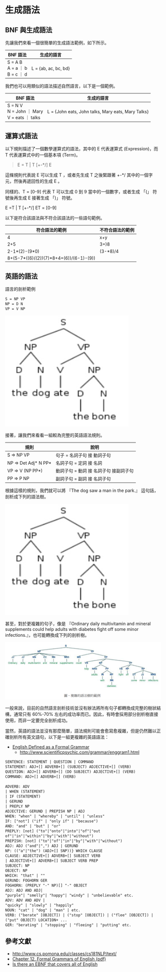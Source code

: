 # 生成語法

## BNF 與生成語法

先讓我們來看一個很簡單的生成語法範例，如下所示。

BNF 語法 | 生成的語言
---------|------------------
S = A B <br/>A = a ｜ b<br/>B = c ｜ d   |   L = {ab, ac, bc, bd}

我們也可以用類似的語法描述自然語言，以下是一個範例。

BNF 語法 | 生成的語言
---------|------------------
S = N V <br/>N = John ｜ Mary<br/>V = eats ｜ talks   |   L = {John eats, John talks, Mary eats, Mary Talks}

## 運算式語法

以下規則描述了一個數學運算式的語法，其中的 E 代表運算式 (Expression)，而 T 代表運算式中的一個基本項 (Term)。

> E = T | T [+-*/] E 

這條規則代表說 E 可以生成 T ，或者先生成 T 之後緊跟著 +-*/ 其中的一個字元，然後再遞回性的生成 E 。

同樣的、T = [0-9] 代表 T 可以生成 0 到 9 當中的一個數字，或者生成 「(」 符號後再生成 E 接著生成 「)」 符號。

E =T | T [+-*/] ET = [0-9]

以下是符合該語法與不符合該語法的一些語句範例。

符合語法的範例 | 不符合語法的範例
--------------|----------------------------
4   | x+y
2+5 | 3+)8
2-1*(2)-(9*0) | (3-*8)/4
8+(5-7*((6)*((2))*(7)*8+4+(6))/(6-1)-(9)) | 

## 英語的語法


語言的剖析範例

```
S = NP VP
NP = D N
VP = V NP
```

![](./img/EnglishTree1.png)

接著，讓我們來看看一組較為完整的英語語法規則。

規則        | 說明
------------|--------------------------
S => NP VP | 句子 = 名詞子句 接 動詞子句
NP => Det Adj* N PP* | 名詞子句 = 定詞 接 名詞
VP => V (NP PP*) | 動詞子句 = 動詞 接 名詞子句 接副詞子句
PP => P NP | 副詞子句 = 副詞 接 名詞子句


根據這樣的規則，我們就可以將 『The dog saw a man in the park.』 這句話，剖析成下列的語法樹。

![](./img/EnglishTree1.png)

甚至，對於更複雜的句子，像是 『Ordinary daily multivitamin and mineral supplements could help adults with diabetes fight off some minor infections.』，也可能轉換成下列的剖析樹。

![](./img/EnglishTree2.png)

一般來說，目前的自然語言剖析技術並沒有辦法將所有句子都轉換成完整的樹狀結構，通常只有 60%-70% 左右的成功率而已。因此，有時會採用部分剖析樹直接使用，而非一定要完全剖析成功。

當然，英語的語法並沒有那麼簡單，語法規則可能會愈寫愈複雜，但是仍然難以正確剖析所有英文語句，以下是一組更複雜的英語語法：

* [English Defined as a Formal Grammar](http://able2know.org/topic/30765-1)
  * http://www.scientificpsychic.com/grammar/enggram1.html

```
SENTENCE: STATEMENT | QUESTION | COMMAND 
STATEMENT: ADJ+[] ADVERB+[] (SUBJECT) ADJECTIVE+[] (VERB)
QUESTION: ADJ+[] ADVERB+[] (DO SUBJECT) ADJECTIVE+[] (VERB)
COMMAND: ADJ+[] ADVERB+[] (VERB)

ADVERB: ADV
| WHEN (STATEMENT)
| IF (STATEMENT) 
| GERUND 
| PREPLY NP
ADJECTIVE: GERUND | PREPISH NP | ADJ
WHEN: "when" | "whereby" | "until" | "unless" 
IF: ["not"] ("if" | "only if" | "because") 
AND: "and" | "but" | "or"
PREPLY: [not] ("to"|"onto"|"into"|"of"|"out of"|"in"|"within"|"by"|"with"|"without")
PREPISH: [not] ("to"|"of"|"in"|"by"|"with"|"without")
ADJ: ADJ ("and"|",") ADJ | GERUND
NP: (("a"|"the") (ADJ+[] SNP))} WHICH CLAUSE
CLAUSE: ADJECTIVE+[] ADVERB+[] SUBJECT VERB
| ADJECTIVE+[] ADVERB+[] SUBJECT VERB PREP 
SUBJECT: NP
OBJECT: NP
WHICH: "that" | ""
GERUND: FOGHORN GER
FOGHORN: (PREPLY "-" NP)[] "-" OBJECT
ADJ: ADJ AND ADJ|
"purple"| "smelly"| "happy"| "windy" | "unbelievable" etc.
ADV: ADV AND ADV |
"quicky" | "slowly" | "happily"
NOUN: "cat" | "dog" | "man" | etc.
VERB: ("berate" [OBJECT]) | ("stop" [OBJECT]) | ("flee" [OBJECT]) | ("put" OBJECT) LOCATION+ ...
GER: "berating" | "stopping" | "fleeing" | "putting" etc.
```


## 參考文獻
* <http://www.cs.pomona.edu/classes/cs181NLP/text/>
 * [Chapter 12. Formal Grammars of English (pdf)](http://www.cs.pomona.edu/classes/cs181NLP/text/12.pdf)
* [Is there an EBNF that covers all of English](http://english.stackexchange.com/questions/32447/is-there-an-ebnf-that-covers-all-of-english)
